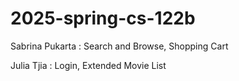 # 2025-spring-cs-122b

Sabrina Pukarta : Search and Browse, Shopping Cart

Julia Tjia : Login, Extended Movie List
